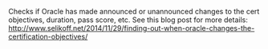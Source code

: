 Checks if Oracle has made announced or unannounced changes to the cert objectives, duration, pass score, etc. See this blog post for more details:
http://www.selikoff.net/2014/11/29/finding-out-when-oracle-changes-the-certification-objectives/
